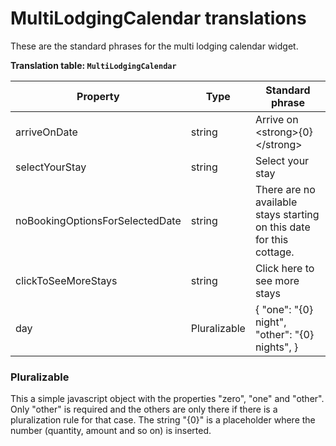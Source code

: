 # MultiLodgingCalendar translations

These are the standard phrases for the multi lodging calendar widget.

**Translation table: ```MultiLodgingCalendar```**

| Property | Type | Standard phrase |
|----------|------|-----------------|
| arriveOnDate | string | Arrive on &lt;strong&gt;{0}&lt;/strong&gt; |
| selectYourStay | string | Select your stay |
| noBookingOptionsForSelectedDate | string | There are no available stays starting on this date for this cottage. |
| clickToSeeMoreStays | string | Click here to see more stays |
| day | Pluralizable | { \"one\": \"{0} night\", \"other\": \"{0} nights\",  } |

### **Pluralizable**

This a simple javascript object with the properties "zero", "one" and "other". Only "other" is required and the others are only there if there is a pluralization rule for that case. The string "{0}" is a placeholder where the number (quantity, amount and so on) is inserted.
